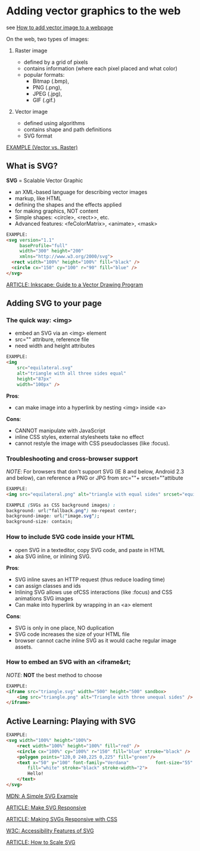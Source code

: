 # Adding vector graphics to the web

see [How to add vector image to a webpage](https://developer.mozilla.org/en-US/docs/Learn/HTML/Multimedia_and_embedding/Adding_vector_graphics_to_the_Web)

On the web, two types of images:

1. Raster image
    - defined by a grid of pixels
    - contains information (where each pixel placed and what color)
    - popular formats:
        - Bitmap (.bmp),
        - PNG (.png),
        - JPEG (.jpg),
        - GIF (.gif.)

2. Vector image
    - defined using algorithms
    - contains shape and path definitions
    - SVG format

[EXAMPLE (Vector vs. Raster)](https://mdn.github.io/learning-area/html/multimedia-and-embedding/adding-vector-graphics-to-the-web/vector-versus-raster.html)

## What is SVG?

**SVG** = Scalable Vector Graphic

- an XML-based language for describing vector images
- markup, like HTML
- defining the shapes and the effects applied
- for making graphics, NOT content
- Simple shapes: &lt;circle&gt;, &lt;rect&gt;>, etc.
- Advanced features: &lt;feColorMatrix&gt;, &lt;animate&gt;, &lt;mask&gt;

```html
EXAMPLE:
<svg version="1.1"
     baseProfile="full"
     width="300" height="200"
     xmlns="http://www.w3.org/2000/svg">
  <rect width="100%" height="100%" fill="black" />
  <circle cx="150" cy="100" r="90" fill="blue" />
</svg>
```

[ARTICLE: Inkscape: Guide to a Vector Drawing Program](http://tavmjong.free.fr/INKSCAPE/MANUAL/html/Web-Inkscape.html)

## Adding SVG to your page

### The quick way: &lt;img&gt;

- embed an SVG via an &lt;img&gt; element
- src="" attribure, reference file
- need width and height attributes

```html
EXAMPLE:
<img
    src="equilateral.svg"
    alt="triangle with all three sides equal"
    height="87px"
    width="100px" />
```

**Pros**:

- can make image into a hyperlink by nesting &lt;img&gt; inside &lt;a&gt;

**Cons**:

- CANNOT manipulate with JavaScript
- inline CSS styles, external stylesheets take no effect
- cannot restyle the image with CSS pseudoclasses (like :focus).

### Troubleshooting and cross-browser support

*NOTE*: For browsers that don't support SVG (IE 8 and below, Android 2.3 and below), can reference a PNG or JPG from src=""+ srcset=""attibute

```html
EXAMPLE:
<img src="equilateral.png" alt="triangle with equal sides" srcset="equilateral.svg">
```

```css
EXAMPLE (SVGs as CSS background images) :
background: url("fallback.png") no-repeat center;
background-image: url("image.svg");
background-size: contain;
```

### How to include SVG code inside your HTML

- open SVG in a texteditor, copy SVG code, and paste in HTML
- aka SVG inline, or inlining SVG.

**Pros**:

- SVG inline saves an HTTP request (thus reduce loading time)
- can assign classes and ids
- Inlining SVG allows use ofCSS interactions (like :focus) and CSS animations SVG images
- Can make into hyperlink by wrapping in an &lt;a&gt; element

**Cons**:

- SVG is only in one place, NO duplication
- SVG code increases the size of your HTML file
- browser cannot cache inline SVG as it would cache regular image assets.

### How to embed an SVG with an &lt;iframe&rt;

*NOTE*: **NOT** the best method to choose

```html
EXAMPLE:
<iframe src="triangle.svg" width="500" height="500" sandbox>
    <img src="triangle.png" alt="Triangle with three unequal sides" />
</iframe>
```

## Active Learning: Playing with SVG

```html
EXAMPLE:
<svg width="100%" height="100%">
    <rect width="100%" height="100%" fill="red" />
    <circle cx="100%" cy="100%" r="150" fill="blue" stroke="black" />
    <polygon points="120,0 240,225 0,225" fill="green"/>
    <text x="50" y="100" font-family="Verdana"          font-size="55"
        fill="white" stroke="black" stroke-width="2">
        Hello!
    </text>
</svg>
```

[MDN: A Simple SVG Example](https://developer.mozilla.org/en-US/docs/Web/SVG/Tutorial/Getting_Started)

[ARTICLE: Make SVG Responsive](http://thenewcode.com/744/Making-SVG-Responsive)

[ARTICLE: Making SVGs Responsive with CSS](https://tympanus.net/codrops/2014/08/19/making-svgs-responsive-with-css/)

[W3C: Accessibility Features of SVG](https://www.w3.org/TR/SVG-access/)

[ARTICLE: How to Scale SVG](https://css-tricks.com/scale-svg/)